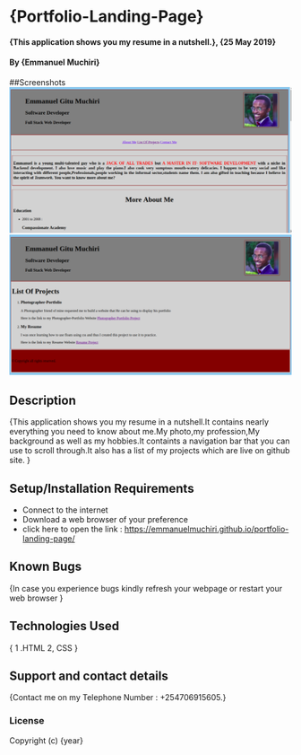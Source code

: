 # {Portfolio-Landing-Page}
#### {This application shows you my resume in a nutshell.}, {25 May 2019}
#### By **{Emmanuel Muchiri}**
##Screenshots
![Homepage](images/screenshot.png)
![List Of Projects](images/screenshot1.png)
## Description
{This application shows you my resume in a nutshell.It contains nearly everything you need to know about me.My photo,my profession,My background as well as my hobbies.It containts a navigation bar that you can use to scroll through.It also has a list of my projects which are live on github site. }
## Setup/Installation Requirements
* Connect to the internet
* Download a web browser of your preference
* click here to open the link : https://emmanuelmuchiri.github.io/portfolio-landing-page/
## Known Bugs
{In case you experience bugs kindly refresh your webpage or restart your web browser }
## Technologies Used
{ 1 .HTML
  2, CSS }
## Support and contact details
{Contact me on my Telephone Number : +254706915605.}
### License
Copyright (c) {year}
